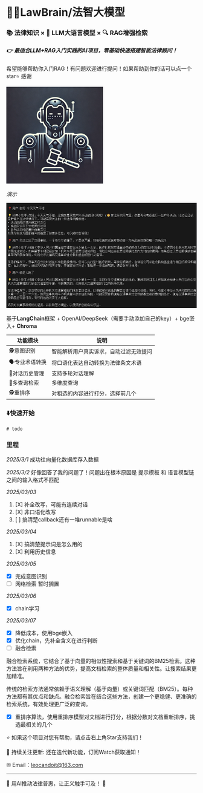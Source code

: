 # 👨‍⚖️LawBrain/法智大模型

### 📚 法律知识 × 🧠 LLM大语言模型 × 🔍 RAG增强检索

##### 👉 最适合LLM+RAG入门实践的AI项目，零基础快速搭建智能法律顾问！

希望能够帮助你入门RAG！有问题欢迎进行提问！如果帮助到你的话可以点一个star⭐ 感谢

<img src="images/README/1741274436427.png" alt="1741274436427" style="zoom: 25%;" />

*演示*

![1741412004042](images/README/1741412004042.png)

基于**LangChain**框架 + OpenAI/DeepSeek（需要手动添加自己的key）+ bge嵌入+ **Chroma**


| 功能模块         | 说明                                   |
| ---------------- | -------------------------------------- |
| 🕵️意图识别     | 智能解析用户真实诉求，自动过滤无效提问 |
| 🗣️专业术语转换 | 将口语化表达自动转换为法律条文术语     |
| 📜对话历史管理   | 支持多轮对话理解                       |
| 🔎多查询检索     | 多维度查询                             |
| 🕵️‍重排序 | 对粗选的内容进行打分，选择前几个 |

### ⬇️快速开始

```
# todo
```

### 里程

*2025/3/1*
成功往向量化数据库存入数据

*2025/3/2*
好像回答了我的问题了！问题出在根本原因是 提示模板 和 语言模型链 之间的输入格式不匹配

*2025/03/03*

1. [X]  补全改写，可能有连续对话
2. [X]  非口语化改写
3. [ ]  搞清楚callback还有一堆runnable是啥

*2025/03/04*

1. [X]  搞清楚提示词是怎么用的
2. [X]  利用历史信息

*2025/03/05*

* [X]  完成意图识别
* [ ]  网络检索 暂时搁置

*2025/03/06*

* [X]  chain学习

*2025/03/07*

* [X]  降低成本，使用bge嵌入
* [X]  优化chain，先补全含义在进行判断
* [ ]  融合检索

  融合检索系统，它结合了基于向量的相似性搜索和基于关键词的BM25检索。这种方法旨在利用两种方法的优势，提高文档检索的整体质量和相关性。让搜索结果更加精准。

  传统的检索方法通常依赖于语义理解（基于向量）或关键词匹配（BM25）。每种方法都有其优点和缺点。融合检索旨在结合这些方法，创建一个更稳健、更准确的检索系统，有效处理更广泛的查询。
* [X]  重排序算法，使用重排序模型对文档进行打分，根据分数对文档重新排序，挑选最相关的几个

⭐ 如果这个项目对您有帮助，请点击右上角Star支持我们！

🔭 持续关注更新: 还在迭代新功能，订阅Watch获取通知！

✉ Email：leocandoit@163.com

---

🎉 用AI推动法律普惠，让正义触手可及！ 🎉
